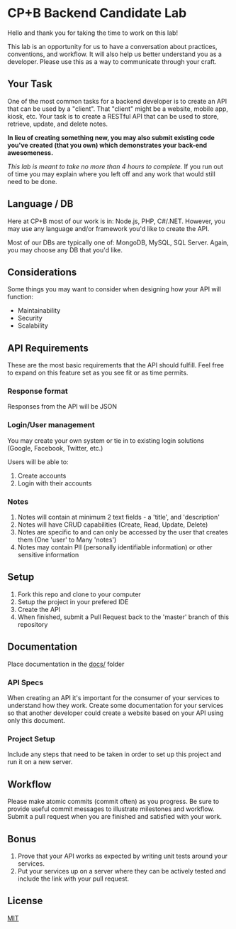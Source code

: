 # CP+B Backend Candidate Lab

Hello and thank you for taking the time to work on this lab!

This lab is an opportunity for us to have a conversation about practices, conventions, and workflow.
It will also help us better understand you as a developer. 
Please use this as a way to communicate through your craft.

## Your Task

One of the most common tasks for a backend developer is to create an API that can be used by a "client".  That "client" might be a website, mobile app, kiosk, etc.  Your task is to create a RESTful API that can be used to store, retrieve, update, and delete notes.

**In lieu of creating something new, you may also submit existing code you've created (that you own) which demonstrates your back-end awesomeness.**

*This lab is meant to take no more than 4 hours to complete.*  If you run out of time you may explain where you left off and any work that would still need to be done.

## Language / DB

Here at CP+B most of our work is in: Node.js, PHP, C#/.NET.  However, you may use any language and/or framework you'd like to create the API.

Most of our DBs are typically one of: MongoDB, MySQL, SQL Server.  Again, you may choose any DB that you'd like.

## Considerations

Some things you may want to consider when designing how your API will function:

* Maintainability
* Security
* Scalability

## API Requirements

These are the most basic requirements that the API should fulfill.  Feel free to expand on this feature set as you see fit or as time permits.

### Response format

Responses from the API will be JSON

### Login/User management

You may create your own system or tie in to existing login solutions (Google, Facebook, Twitter, etc.)

Users will be able to:

1. Create accounts
2. Login with their accounts

### Notes

1. Notes will contain at minimum 2 text fields - a 'title', and 'description'
2. Notes will have CRUD capabilities (Create, Read, Update, Delete)
3. Notes are specific to and can only be accessed by the user that creates them (One 'user' to Many 'notes')
4. Notes may contain PII (personally identifiable information) or other sensitive information

## Setup

1. Fork this repo and clone to your computer
2. Setup the project in your prefered IDE
3. Create the API
4. When finished, submit a Pull Request back to the 'master' branch of this repository

## Documentation

Place documentation in the [docs/](docs) folder

### API Specs

When creating an API it's important for the consumer of your services to understand how they work.  Create some documentation for your services so that another developer could create a website based on your API using only this document.

### Project Setup

Include any steps that need to be taken in order to set up this project and run it on a new server.

## Workflow

Please make atomic commits (commit often) as you progress. 
Be sure to provide useful commit messages to illustrate milestones and workflow.
Submit a pull request when you are finished and satisfied with your work.

## Bonus

1. Prove that your API works as expected by writing unit tests around your services.
2. Put your services up on a server where they can be actively tested and include the link with your pull request.

## License
[MIT](http://opensource.org/licenses/MIT)
